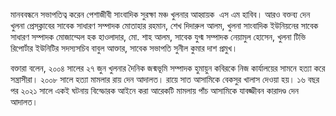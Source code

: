 মানববন্ধনে সভাপতিত্ব করেন পেশাজীবী সাংবাদিক সুরক্ষা মঞ্চ খুলনার আহ্বায়ক  এস এম হাবিব। আরও বক্তব্য দেন খুলনা প্রেসক্লাবের সাবেক সাধারণ সম্পাদক মোতাহার রহমান, শেখ দিদারুল আলম, খুলনা সাংবাদিক ইউনিয়নের সাবেক সাধারণ সম্পাদক মোজাম্মেল হক হাওলাদার, মো. শাহ আলম, সাবেক যুগ্ম সম্পাদক নেয়ামুল হোসেন, খুলনা টিভি রিপোর্টার ইউনিটির সদস্যসচিব বাবুল আক্তার, সাবেক সভাপতি সুনীল কুমার দাশ প্রমুখ।

বক্তারা বলেন, ২০০৪ সালের ২৭ জুন খুলনার দৈনিক জন্মভূমি সম্পাদক হুমায়ুন কবিরকে নিজ কার্যালয়ের সামনে হত্যা করে সন্ত্রাসীরা। ২০০৮ সালে হত্যা মামলার রায় দেন আদালত। রায়ে সাত আসামিকে বেকসুর খালাস দেওয়া হয়। ১৬ বছর পর ২০২১ সালে একই ঘটনায় বিস্ফোরক আইনে করা আরেকটি মামলায় পাঁচ আসামিকে যাবজ্জীবন কারাদণ্ড দেন আদালত।
